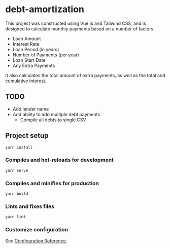 # debt-amortization
This project was constructed using Vue.js and Tailwind CSS, and is designed to calculate monthly payments based on a number of factors:
- Loan Amount
- Interest Rate
- Loan Period (in years)
- Number of Payments (per year)
- Loan Start Date
- Any Extra Payments

It also calculates the total amount of extra payments, as well as the total and cumulative interest.

## TODO
* Add lender name
* Add ability to add multiple debt payments
  * Compile all debts to single CSV



## Project setup
```
yarn install
```

### Compiles and hot-reloads for development
```
yarn serve
```

### Compiles and minifies for production
```
yarn build
```

### Lints and fixes files
```
yarn lint
```

### Customize configuration
See [Configuration Reference](https://cli.vuejs.org/config/).
